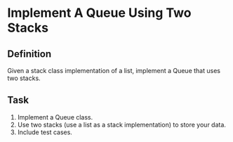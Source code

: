 # Implement A Queue Using Two Stacks

## Definition
Given a stack class implementation of a list, implement a Queue that uses two stacks.

## Task
1. Implement a Queue class.
2. Use two stacks (use a list as a stack implementation) to store your data.
3. Include test cases.
